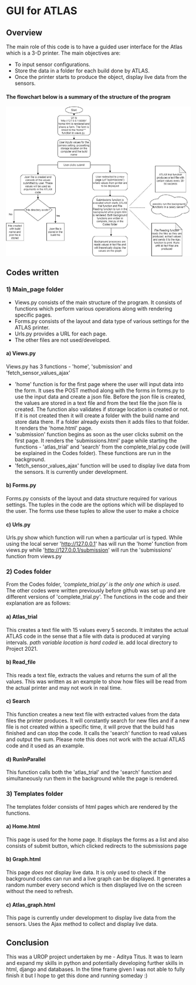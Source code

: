 # GUI for ATLAS 

## Overview
The main role of this code is to have a guided user interface for the Atlas which is a 3-D printer. The main objectives are:
- To input sensor configurations.
- Store the data in a folder for each build done by ATLAS.
- Once the printer starts to produce the object, display live data from the sensors.
#### The flowchart below is a summary of the structure of the program
![](Flowchart.jpg)

## Codes written
### 1) Main_page folder
- Views.py consists of the main structure of the program. It consists of functions which perform various operations along with rendering specific pages.
- Forms.py consists of the layout and data type of various settings for the ATLAS printer.
- Urls.py provides a URL for each page.
- The other files are not used/developed.
#### a) Views.py 
Views.py has 3 functions - 'home', 'submission' and 'fetch_sensor_values_ajax'
- 'home' function is for the first page where the user will input data into the form. It uses the POST method along with the forms in forms.py to use the input data and create a json file. Before the json file is created, the values are stored in a text file and from the text file the json file is created. The function also validates if  storage location is created or not. If it is not created then it will create a folder with the build name and store data there. If a folder already exists then it adds files to that folder. It renders the 'home.html' page.
- 'submission' function begins as soon as the user clicks submit on the first page. It renders the 'submissions.html' page while starting the functions - 'atlas_trial' and 'search' from the complete_trial.py code (will be explained in the Codes folder). These functions are run in the background.
- 'fetch_sensor_values_ajax' function will be used to display live data from the sensors. It is currently under development.

#### b) Forms.py
Forms.py consists of the layout and data structure required for various settings. The tuples in the code are the options which will be displayed to the user. The forms use these tuples to allow the user to make a choice

#### c) Urls.py
Urls.py show which function will run when a particular url is typed. While using the local server 'http://127.0.0.1' has will run the 'home' function from views.py while 'http://127.0.0.1/submission' will run the 'submissions' function from views.py

### 2) Codes folder
From the Codes folder, *'complete_trial.py' is the only one which is used*. The other codes were written previously before github was set up and are different versions of 'complete_trial.py'. The functions in the code and their explanation are as follows:
#### a) Atlas_trial
This creates a text file with 15 values every 5 seconds. It imitates the actual ATLAS code in the sense that a file with data is produced at varying intervals. *path variable location is hard coded* ie. add local directory to Project 2021.
#### b) Read_file
This reads a text file, extracts the values and returns the sum of all the values. This was written as an example to show how files will be read from the actual printer and may not work in real time.
#### c) Search
This function creates a new text file with extracted values from the data files the printer produces. It will constantly search for new files and if a new file is not created within a specific time, it will prove that the build has finished and can stop the code. It calls the 'search' function to read values and output the sum. Please note this does not work with the actual ATLAS code and it used as an example.
#### d) RunInParallel
This function calls both the 'atlas_trial' and the 'search' function and simultaneously run them in the background while the page is rendered.

### 3) Templates folder
The templates folder consists of html pages which are rendered by the functions.
#### a) Home.html
This page is used for the home page. It displays the forms as a list and also consists of submit button, which clicked redirects to the submissions page
#### b) Graph.html
This page *does not* display live data. It is only used to check if the background codes can run and a live graph can be displayed. It generates a random number every second which is then displayed live on the screen without the need to refresh. 
#### c) Atlas_graph.html
This page is currently under development to display live data from the sensors. Uses the Ajax method to collect and display live data.

## Conclusion
This was a UROP project undertaken by me - Aditya Titus. It was to learn and expand my skills in python and potentially developing further skills in html, django and databases. In the time frame given I was not able to fully finish it but I hope to get this done and running someday :)







